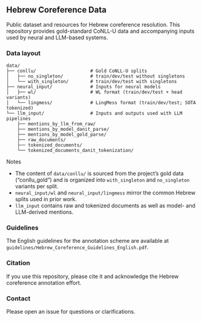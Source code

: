 ## Hebrew Coreference Data

Public dataset and resources for Hebrew coreference resolution. This repository provides gold-standard CoNLL-U data and accompanying inputs used by neural and LLM-based systems.

### Data layout

```
data/
├── conllu/                    # Gold CoNLL-U splits
│   ├── no_singleton/          # train/dev/test without singletons
│   └── with_singleton/        # train/dev/test with singletons
├── neural_input/              # Inputs for neural models
│   ├── wl/                    # WL format (train/dev/test + head variants)
│   └── lingmess/              # LingMess format (train/dev/test; SOTA tokenized)
└── llm_input/                 # Inputs and outputs used with LLM pipelines
    ├── mentions_by_llm_from_raw/
    ├── mentions_by_model_danit_parse/
    ├── mentions_by_model_gold_parse/
    ├── raw_documents/
    ├── tokenized_documents/
    └── tokenized_documents_danit_tokenization/
```

Notes
- The content of `data/conllu/` is sourced from the project’s gold data (“conllu_gold”) and is organized into `with_singleton` and `no_singleton` variants per split.
- `neural_input/wl` and `neural_input/lingmess` mirror the common Hebrew splits used in prior work.
- `llm_input` contains raw and tokenized documents as well as model- and LLM-derived mentions.

### Guidelines
The English guidelines for the annotation scheme are available at `guidelines/Hebrew_Coreference_Guidelines_English.pdf`.

### Citation
If you use this repository, please cite it and acknowledge the Hebrew coreference annotation effort.

### Contact
Please open an issue for questions or clarifications.
